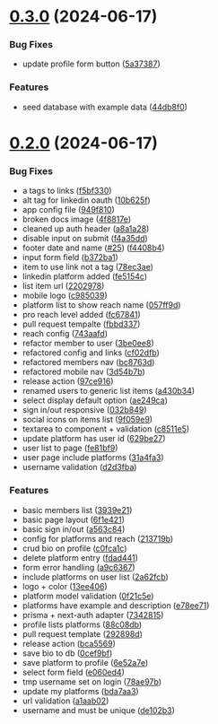 # [0.3.0](https://github.com/EddieHubCommunity/CreatorsRegistry/compare/v0.2.0...v0.3.0) (2024-06-17)


### Bug Fixes

* update profile form button ([5a37387](https://github.com/EddieHubCommunity/CreatorsRegistry/commit/5a37387c5abae74f122700dc07a71312f7bfc401))


### Features

* seed database with example data ([44db8f0](https://github.com/EddieHubCommunity/CreatorsRegistry/commit/44db8f0834c76ed466e749aa6cec9653c3262fb0))



# [0.2.0](https://github.com/EddieHubCommunity/CreatorsRegistry/compare/6f1e4210a6b1bd6e4075b9b1e3c341609d36cb49...v0.2.0) (2024-06-17)


### Bug Fixes

* a tags to links ([f5bf330](https://github.com/EddieHubCommunity/CreatorsRegistry/commit/f5bf3302084ed3bc7fee684f5372c44110a79e68))
* alt tag for linkedin oauth ([10b625f](https://github.com/EddieHubCommunity/CreatorsRegistry/commit/10b625f3b54885b5f1bb473c6f3315e7b29408c0))
* app config file ([949f810](https://github.com/EddieHubCommunity/CreatorsRegistry/commit/949f810fa722012faf5c01db6634e0801f102c23))
* broken docs image ([4f8817e](https://github.com/EddieHubCommunity/CreatorsRegistry/commit/4f8817e47dfb6e4c11908bb67673abec237e74e7))
* cleaned up auth header ([a8a1a28](https://github.com/EddieHubCommunity/CreatorsRegistry/commit/a8a1a2807a9b0b7d185ef54f406ec4144166c331))
* disable input on submit ([f4a35dd](https://github.com/EddieHubCommunity/CreatorsRegistry/commit/f4a35dd2f1155c9e6006e36e6e26d1d5f4937ba9))
* footer date and name ([#25](https://github.com/EddieHubCommunity/CreatorsRegistry/issues/25)) ([f4408b4](https://github.com/EddieHubCommunity/CreatorsRegistry/commit/f4408b44d2f56c67d9b3b55a9f02101895f8579f))
* input form field ([b372ba1](https://github.com/EddieHubCommunity/CreatorsRegistry/commit/b372ba12e5a8e5d77c3d837ab4b38d0cdacb12a9))
* item to use link not a tag ([78ec3ae](https://github.com/EddieHubCommunity/CreatorsRegistry/commit/78ec3aeb0a9e6f5b8ae4142911ae44122aa4efe2))
* linkedin platform added ([fe5154c](https://github.com/EddieHubCommunity/CreatorsRegistry/commit/fe5154cd1cb3bd7bb94ddf87ba5f427689dada65))
* list item url ([2202978](https://github.com/EddieHubCommunity/CreatorsRegistry/commit/2202978c08b169d23ee0d64b608844e707e3d360))
* mobile logo ([c985039](https://github.com/EddieHubCommunity/CreatorsRegistry/commit/c9850391d76b9d317c44731e56c0db2e960cbac1))
* platform list to show reach name ([057ff9d](https://github.com/EddieHubCommunity/CreatorsRegistry/commit/057ff9dd23b5d12851beffa77036fb1a84fe9f43))
* pro reach level added ([fc67841](https://github.com/EddieHubCommunity/CreatorsRegistry/commit/fc67841cfb43c3f284629a57ff18ee3650fb544a))
* pull request tempalte ([fbbd337](https://github.com/EddieHubCommunity/CreatorsRegistry/commit/fbbd337f7b7533cf939a6bc9dbc608a93f75043f))
* reach config ([743aafd](https://github.com/EddieHubCommunity/CreatorsRegistry/commit/743aafd738ed03bff0463159cbf2e53c9e1cc348))
* refactor member to user ([3be0ee8](https://github.com/EddieHubCommunity/CreatorsRegistry/commit/3be0ee8052545865b288d730698530d09ce3e4f5))
* refactored config and links ([cf02dfb](https://github.com/EddieHubCommunity/CreatorsRegistry/commit/cf02dfba130bcdabf78e341ca489454d9245783c))
* refactored members nav ([bc8763d](https://github.com/EddieHubCommunity/CreatorsRegistry/commit/bc8763d3815e77604c43985b88416374a61519e7))
* refactored mobile nav ([3d54b7b](https://github.com/EddieHubCommunity/CreatorsRegistry/commit/3d54b7b34b370db33934329febb0ba7fa877b7a0))
* release action ([97ce916](https://github.com/EddieHubCommunity/CreatorsRegistry/commit/97ce916556a1b86d374a1d3f8b8a887a65b424b4))
* renamed users to generic list items ([a430b34](https://github.com/EddieHubCommunity/CreatorsRegistry/commit/a430b349461b04fa60868dfaa72f3fc5c4bf7b88))
* select display default option ([ae249ca](https://github.com/EddieHubCommunity/CreatorsRegistry/commit/ae249ca1cd4aaa3c3eac40fc2540a5ce9447e485))
* sign in/out responsive ([032b849](https://github.com/EddieHubCommunity/CreatorsRegistry/commit/032b849ad8cfbcf991a276b5589b52d108c0e207))
* social icons on items list ([9f059e9](https://github.com/EddieHubCommunity/CreatorsRegistry/commit/9f059e98d1ea920cd09ea943dc1f2c155b4a4da4))
* textarea to component + validation ([c8511e5](https://github.com/EddieHubCommunity/CreatorsRegistry/commit/c8511e504c554c40eecc05fa240998f83237d969))
* update platform has user id ([629be27](https://github.com/EddieHubCommunity/CreatorsRegistry/commit/629be27d8a8970c6025d2d90d12ea478333c3797))
* user list to page ([fe81bf9](https://github.com/EddieHubCommunity/CreatorsRegistry/commit/fe81bf91625fb717d046073bf8194a02e957b0c7))
* user page include platforms ([31a4fa3](https://github.com/EddieHubCommunity/CreatorsRegistry/commit/31a4fa3fd38f5405c5a5ede63913a704e49fc4db))
* username validation ([d2d3fba](https://github.com/EddieHubCommunity/CreatorsRegistry/commit/d2d3fba692bca9643f0cb9628b4630b4f23c625a))


### Features

* basic members list ([3939e21](https://github.com/EddieHubCommunity/CreatorsRegistry/commit/3939e2122d7362a873f3fe826b6338fb02a2efcf))
* basic page layout ([6f1e421](https://github.com/EddieHubCommunity/CreatorsRegistry/commit/6f1e4210a6b1bd6e4075b9b1e3c341609d36cb49))
* basic sign in/out ([a563c84](https://github.com/EddieHubCommunity/CreatorsRegistry/commit/a563c84d159ff0bdf22fd33a18f243729f6baeba))
* config for platforms and reach ([213719b](https://github.com/EddieHubCommunity/CreatorsRegistry/commit/213719b61caf3cf5396cb0bae6e367105970eeda))
* crud bio on profile ([c0fca1c](https://github.com/EddieHubCommunity/CreatorsRegistry/commit/c0fca1c72c52b25098296d47789da23c586d39b3))
* delete platform entry ([fdad441](https://github.com/EddieHubCommunity/CreatorsRegistry/commit/fdad44177dbcf4bdd1035c540923b0a1ca4bbadf))
* form error handling ([a9c6367](https://github.com/EddieHubCommunity/CreatorsRegistry/commit/a9c63676ff6aead717124c88d6a1ab6ebd043a6c))
* include platforms on user list ([2a62fcb](https://github.com/EddieHubCommunity/CreatorsRegistry/commit/2a62fcb9df413b4522a16d4338af0d3ec7299f6e))
* logo + color ([13ee406](https://github.com/EddieHubCommunity/CreatorsRegistry/commit/13ee406343a63ac2763f681945e278698004de2d))
* platform model validation ([0f21c5e](https://github.com/EddieHubCommunity/CreatorsRegistry/commit/0f21c5eaf91caf68c91506c0df712101a40d031b))
* platforms have example and description ([e78ee71](https://github.com/EddieHubCommunity/CreatorsRegistry/commit/e78ee717f0da694b02f629be66481262740b70c2))
* prisma + next-auth adapter ([7342815](https://github.com/EddieHubCommunity/CreatorsRegistry/commit/73428157e9b81aa4c502554f5c79701736e1eae2))
* profile lists platforms ([88c08db](https://github.com/EddieHubCommunity/CreatorsRegistry/commit/88c08db8a925173804b3cc38276297de769f4d27))
* pull request template ([292898d](https://github.com/EddieHubCommunity/CreatorsRegistry/commit/292898d76d876ef513f147b3113e57abd291943f))
* release action ([bca5569](https://github.com/EddieHubCommunity/CreatorsRegistry/commit/bca5569d03286eb6c40ce16b32229e7dbc491668))
* save bio to db ([0cef9bf](https://github.com/EddieHubCommunity/CreatorsRegistry/commit/0cef9bfd036297723b3272e78a109cdf921d3893))
* save platform to profile ([6e52a7e](https://github.com/EddieHubCommunity/CreatorsRegistry/commit/6e52a7e3be6a74f39d678556e7924dead9ee70d3))
* select form field ([e060ed4](https://github.com/EddieHubCommunity/CreatorsRegistry/commit/e060ed44066bbbb4faf267f70b2e8367ad72e9db))
* tmp username set on login ([78ae97b](https://github.com/EddieHubCommunity/CreatorsRegistry/commit/78ae97b339d7dd1b895f65a13682b51eecd8a3e0))
* update my platforms ([bda7aa3](https://github.com/EddieHubCommunity/CreatorsRegistry/commit/bda7aa37c00f7beb7a83ac2e4995b1adc95c1182))
* url validation ([a1aab02](https://github.com/EddieHubCommunity/CreatorsRegistry/commit/a1aab028b2b89625c9d02367ceddb68d04da1b0a))
* username and must be unique ([de102b3](https://github.com/EddieHubCommunity/CreatorsRegistry/commit/de102b304f4447f6af5a72e8a931ee0583a99a75))



